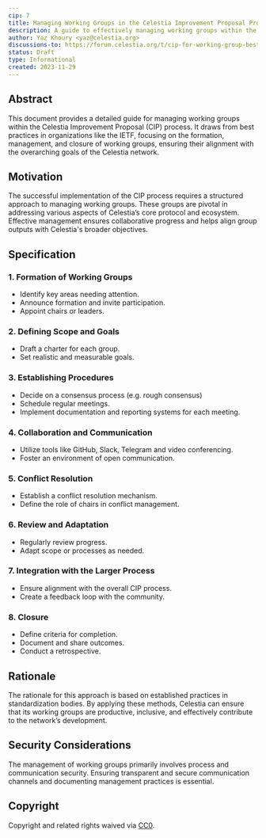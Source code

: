 ```yaml
---
cip: 7
title: Managing Working Groups in the Celestia Improvement Proposal Process
description: A guide to effectively managing working groups within the Celestia Improvement Proposal process.
author: Yaz Khoury <yaz@celestia.org>
discussions-to: https://forum.celestia.org/t/cip-for-working-group-best-practices/1343
status: Draft
type: Informational
created: 2023-11-29
---
```


## Abstract

This document provides a detailed guide for managing working groups within the Celestia Improvement Proposal (CIP) process. It draws from best practices in organizations like the IETF, focusing on the formation, management, and closure of working groups, ensuring their alignment with the overarching goals of the Celestia network.

## Motivation

The successful implementation of the CIP process requires a structured approach to managing working groups. These groups are pivotal in addressing various aspects of Celestia’s core protocol and ecosystem. Effective management ensures collaborative progress and helps align group outputs with Celestia's broader objectives.

## Specification

### 1. Formation of Working Groups
   - Identify key areas needing attention.
   - Announce formation and invite participation.
   - Appoint chairs or leaders.

### 2. Defining Scope and Goals
   - Draft a charter for each group.
   - Set realistic and measurable goals.

### 3. Establishing Procedures
   - Decide on a consensus process (e.g. rough consensus)
   - Schedule regular meetings.
   - Implement documentation and reporting systems for each meeting.

### 4. Collaboration and Communication
   - Utilize tools like GitHub, Slack, Telegram and video conferencing.
   - Foster an environment of open communication.

### 5. Conflict Resolution
   - Establish a conflict resolution mechanism.
   - Define the role of chairs in conflict management.

### 6. Review and Adaptation
   - Regularly review progress.
   - Adapt scope or processes as needed.

### 7. Integration with the Larger Process
   - Ensure alignment with the overall CIP process.
   - Create a feedback loop with the community.

### 8. Closure
   - Define criteria for completion.
   - Document and share outcomes.
   - Conduct a retrospective.

## Rationale

The rationale for this approach is based on established practices in standardization bodies. By applying these methods, Celestia can ensure that its working groups are productive, inclusive, and effectively contribute to the network’s development.

## Security Considerations

The management of working groups primarily involves process and communication security. Ensuring transparent and secure communication channels and documenting management practices is essential.

## Copyright

Copyright and related rights waived via [CC0](../LICENSE).

